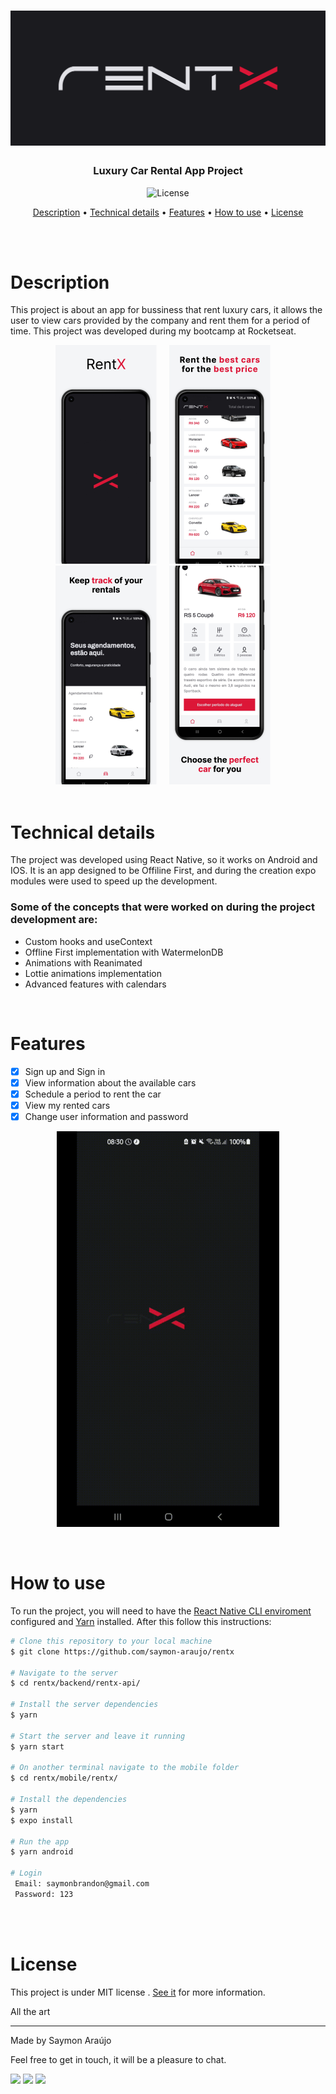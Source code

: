 <h1 align="center">
    <img alt="Banner" title="#banner" src="./mobile/rentx/src/assets/rentx-publish-assets/banner/banner.png" />
</h1>

<h3 align="center">Luxury Car Rental App Project</h3>

<p align="center">
  <img alt="License" src="https://img.shields.io/badge/license-MIT-brightgreen">
</p>

<p align="center">
 <a href="#description">Description</a> • 
 <a href="#technical-details">Technical details</a> •
 <a href="#features">Features</a> • 
 <a href="#how-to-use">How to use</a> • 
 <a href="#license">License</a>
</p>

<br>
<br>

# Description
<p>This project is about an app for bussiness that rent luxury cars, it allows the user to view cars provided by the company and rent them for a period of time. This project was developed during my bootcamp at Rocketseat.</p>


<div align="center">
 <img alt="ScreenShot1" title="#screenshot1" src="./mobile/rentx/src/assets/rentx-publish-assets/screenshots/screenshot4.png"  />&nbsp;&nbsp;&nbsp;&nbsp;
 <img alt="ScreenShot2" title="#screenshot2" src="./mobile/rentx/src/assets/rentx-publish-assets/screenshots/screenshot1.png"  />&nbsp;&nbsp;&nbsp;&nbsp;
 <img alt="ScreenShot3" title="#screenshot3" src="./mobile/rentx/src/assets/rentx-publish-assets/screenshots/screenshot2.png"  />&nbsp;&nbsp;&nbsp;&nbsp;
 <img alt="ScreenShot4" title="#screenshot4" src="./mobile/rentx/src/assets/rentx-publish-assets/screenshots/screenshot3.png"  />&nbsp;&nbsp;&nbsp;&nbsp;
</div>


<br>

# Technical details
<p>The project was developed using React Native, so it works on Android and IOS. It is an app designed to be Offiline First, and during the creation expo modules were used to speed up the development.</p>

### Some of the concepts that were worked on during the project development are:

- Custom hooks and useContext
- Offline First implementation with WatermelonDB
- Animations with Reanimated
- Lottie animations implementation
- Advanced features with calendars

<br>

# Features

- [x] Sign up and Sign in
- [x] View information about the available cars
- [x] Schedule a period to rent the car
- [x] View my rented cars
- [x] Change user information and password

<p align="center">
  <img src="./mobile/rentx/src/assets/rentx-publish-assets/preview/preview-rentx.gif">
</p>

<br>


# How to use

To run the project, you will need to have the [React Native CLI enviroment](https://reactnative.dev/docs/environment-setup) configured and [Yarn](https://classic.yarnpkg.com/en/docs/getting-started) installed. After this follow this instructions:

```bash
# Clone this repository to your local machine
$ git clone https://github.com/saymon-araujo/rentx

# Navigate to the server
$ cd rentx/backend/rentx-api/ 

# Install the server dependencies
$ yarn

# Start the server and leave it running
$ yarn start

# On another terminal navigate to the mobile folder
$ cd rentx/mobile/rentx/

# Install the dependencies
$ yarn
$ expo install

# Run the app
$ yarn android

# Login
 Email: saymonbrandon@gmail.com
 Password: 123
```

<br>
<br>

# License

This project is under MIT license . [See it](https://github.com/saymon-araujo/rentx/blob/master/LICENSE) for more information.

All the art

---

Made by Saymon Araújo
<div>
 <p> Feel free to get in touch, it will be a pleasure to chat.</p>
  <a href="https://www.linkedin.com/in/saymon-araujo/" target="_blank"><img src="https://img.shields.io/badge/LinkedIn-0077B5?style=for-the-badge&logo=linkedin&logoColor=white" target="_blank"></a>
  <a href="mailto:saymonbrandon@gmail.com?subject=Hello%20Saymon,%20From%20Github"><img src="https://img.shields.io/badge/gmail-%23D14836.svg?&style=for-the-badge&logo=gmail&logoColor=white" /></a>
  <a href="https://t.me/saymon_araujo_dev"><img src="https://img.shields.io/badge/Telegram-2CA5E0?style=for-the-badge&logo=telegram&logoColor=white" /></a>&nbsp;&nbsp;&nbsp;&nbsp;
</div>
